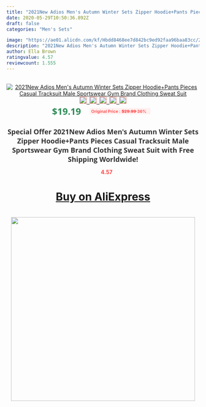 ```yaml
---
title: "2021New Adios Men's Autumn Winter Sets Zipper Hoodie+Pants Pieces Casual Tracksuit Male Sportswear Gym Brand Clothing Sweat Suit"
date: 2020-05-29T10:50:36.892Z
draft: false
categories: "Men's Sets"

image: "https://ae01.alicdn.com/kf/Hbdd8468ee7d842bc9ed92faa96baa83cc/2021New-Adios-Men-s-Autumn-Winter-Sets-Zipper-Hoodie-Pants-Pieces-Casual-Tracksuit-Male-Sportswear-Gym.jpg"
description: "2021New Adios Men's Autumn Winter Sets Zipper Hoodie+Pants Pieces Casual Tracksuit Male Sportswear Gym Brand Clothing Sweat Suit"
author: Ella Brown
ratingvalue: 4.57
reviewcount: 1.555
---
```

<br>
<div style="text-align: center;">
<a href="https://s.click.aliexpress.com/e/_A2ogcz" target="_blank" rel="nofollow noopener noreferrer"><img alt="2021New Adios Men's Autumn Winter Sets Zipper Hoodie+Pants Pieces Casual Tracksuit Male Sportswear Gym Brand Clothing Sweat Suit" class="magnifier-image" src="https://ae01.alicdn.com/kf/Hbdd8468ee7d842bc9ed92faa96baa83cc/2021New-Adios-Men-s-Autumn-Winter-Sets-Zipper-Hoodie-Pants-Pieces-Casual-Tracksuit-Male-Sportswear-Gym.jpg_640x640.jpg">
<br>
<img style="border:1px solid salmon" src="https://ae01.alicdn.com/kf/Hbdd8468ee7d842bc9ed92faa96baa83cc/2021New-Adios-Men-s-Autumn-Winter-Sets-Zipper-Hoodie-Pants-Pieces-Casual-Tracksuit-Male-Sportswear-Gym.jpg_120x120.jpg">&nbsp;&nbsp;<img style="border:1px solid salmon" src="https://ae01.alicdn.com/kf/H31d5f351f81640048c7f1064f3ad52cbw/2021New-Adios-Men-s-Autumn-Winter-Sets-Zipper-Hoodie-Pants-Pieces-Casual-Tracksuit-Male-Sportswear-Gym.jpg_120x120.jpg">&nbsp;&nbsp;<img style="border:1px solid salmon" src="https://ae01.alicdn.com/kf/Hde7b33bb66d8400ea232495a89d043d2J/2021New-Adios-Men-s-Autumn-Winter-Sets-Zipper-Hoodie-Pants-Pieces-Casual-Tracksuit-Male-Sportswear-Gym.jpg_120x120.jpg">&nbsp;&nbsp;<img style="border:1px solid salmon" src="https://ae01.alicdn.com/kf/Hc35912e754174178b3447ebcc3afb01dJ/2021New-Adios-Men-s-Autumn-Winter-Sets-Zipper-Hoodie-Pants-Pieces-Casual-Tracksuit-Male-Sportswear-Gym.jpg_120x120.jpg">&nbsp;&nbsp;<img style="border:1px solid salmon" src="https://ae01.alicdn.com/kf/H178d0bb44f1840f28d1c9f925fb73e65o/2021New-Adios-Men-s-Autumn-Winter-Sets-Zipper-Hoodie-Pants-Pieces-Casual-Tracksuit-Male-Sportswear-Gym.jpg_120x120.jpg"></a></div><br0>
<div style="text-align: center;"><span style="background-color: white; border: 0px; box-sizing: border-box; color: seagreen; display: inline-block; font-family: &quot;open sans&quot; , &quot;arial&quot; , &quot;helvetica&quot; , sans-serif , &quot;heiti&quot;; font-size: 24px; font-stretch: inherit; font-weight: 700; line-height: inherit; margin: 0px 10px 0px 0px; padding: 0px; vertical-align: middle;">$19.19 </span>
<span style="background: rgb(255 , 241 , 241); border-radius: 3px; border: 0px; box-sizing: border-box; color: #ff4747; display: inline-block; font-family: inherit; font-size: 12px; font-stretch: inherit; font-style: inherit; font-variant: inherit; font-weight: 600; line-height: inherit; margin: 0px; padding: 2px 5px; transform: scale(0.9); vertical-align: middle;">Original Price : <b style="text-decoration: line-through;">$29.99 </b> 36%&nbsp;&nbsp;</span></div>
<h1 style="color: #333333; display: inline-block; font-family: &quot;open sans&quot; , &quot;arial&quot; , &quot;helvetica&quot; , sans-serif , &quot;heiti&quot;; font-size: 18px; font-stretch: inherit; font-weight: 700; text-align: center;">Special Offer 2021New Adios Men's Autumn Winter Sets Zipper Hoodie+Pants Pieces Casual Tracksuit Male Sportswear Gym Brand Clothing Sweat Suit with Free Shipping Worldwide!</h1>
<div style="color: #ff4747; text-align: center;">
<img src="https://4.bp.blogspot.com/-M0ZcTcb-5uY/XleCXlxnR4I/AAAAAAAAAEc/OrjgMkXV1oMQFaCRZj5HQwOCBcu3w1FegCPcBGAYYCw/s1600/star.png" style="height: 15px;">&nbsp;<b>4.57</b></div>
<div class="button_cont" align="center"><a class="buynow_a" href="https://s.click.aliexpress.com/e/_A2ogcz" target="_blank" rel="nofollow noopener noreferrer"><H1>Buy on AliExpress</H1></a></div><br>
<div class="separator" style="clear: both; text-align: center;">
<img src="https://lh3.googleusercontent.com/-pTy5HemUv9M/XlePHvY0dAI/AAAAAAAAAE4/0nX5iRUoIWY8eMW9Dpxeirr157OZliDIgCLcBGAsYHQ/s1600/badge.gif" width="480">
</div>
